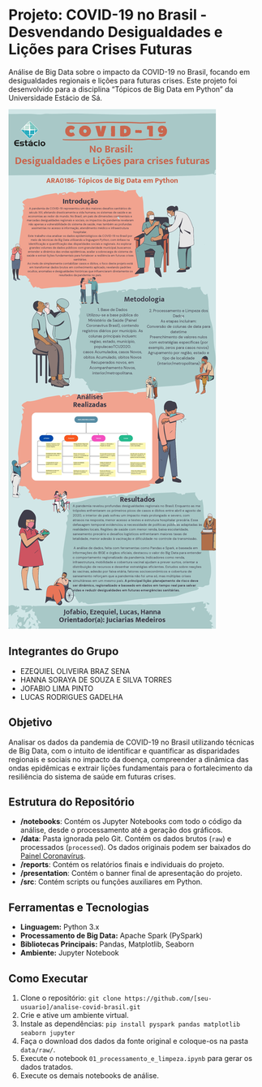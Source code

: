 # Projeto: COVID-19 no Brasil - Desvendando Desigualdades e Lições para Crises Futuras

Análise de Big Data sobre o impacto da COVID-19 no Brasil, focando em desigualdades regionais e lições para futuras crises. Este projeto foi desenvolvido para a disciplina “Tópicos de Big Data em Python” da Universidade Estácio de Sá.

![Banner do Projeto](presentation/banner-2_page-0001.jpg)

## Integrantes do Grupo

* EZEQUIEL OLIVEIRA BRAZ SENA
* HANNA SORAYA DE SOUZA E SILVA TORRES
* JOFABIO LIMA PINTO
* LUCAS RODRIGUES GADELHA

## Objetivo

Analisar os dados da pandemia de COVID-19 no Brasil utilizando técnicas de Big Data, com o intuito de identificar e quantificar as disparidades regionais e sociais no impacto da doença, compreender a dinâmica das ondas epidêmicas e extrair lições fundamentais para o fortalecimento da resiliência do sistema de saúde em futuras crises.

## Estrutura do Repositório

* **/notebooks**: Contém os Jupyter Notebooks com todo o código da análise, desde o processamento até a geração dos gráficos.
* **/data**: Pasta ignorada pelo Git. Contém os dados brutos (`raw`) e processados (`processed`). Os dados originais podem ser baixados do [Painel Coronavírus](https://covid.saude.gov.br/).
* **/reports**: Contém os relatórios finais e individuais do projeto.
* **/presentation**: Contém o banner final de apresentação do projeto.
* **/src**: Contém scripts ou funções auxiliares em Python.

## Ferramentas e Tecnologias

* **Linguagem:** Python 3.x
* **Processamento de Big Data:** Apache Spark (PySpark)
* **Bibliotecas Principais:** Pandas, Matplotlib, Seaborn
* **Ambiente:** Jupyter Notebook

## Como Executar

1.  Clone o repositório: `git clone https://github.com/[seu-usuario]/analise-covid-brasil.git`
2.  Crie e ative um ambiente virtual.
3.  Instale as dependências: `pip install pyspark pandas matplotlib seaborn jupyter`
4.  Faça o download dos dados da fonte original e coloque-os na pasta `data/raw/`.
5.  Execute o notebook `01_processamento_e_limpeza.ipynb` para gerar os dados tratados.
6.  Execute os demais notebooks de análise.